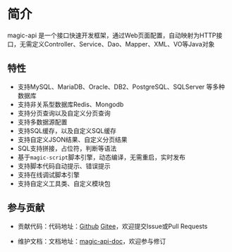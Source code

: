 # 简介

magic-api 是一个接口快速开发框架，通过Web页面配置，自动映射为HTTP接口，无需定义Controller、Service、Dao、Mapper、XML、VO等Java对象

## 特性
-  支持MySQL、MariaDB、Oracle、DB2、PostgreSQL、SQLServer 等多种数据库
-  支持非关系型数据库Redis、Mongodb
-  支持分页查询以及自定义分页查询
-  支持多数据源配置
-  支持SQL缓存，以及自定义SQL缓存
-  支持自定义JSON结果、自定义分页结果
-  SQL支持拼接，占位符，判断等语法
-  基于`magic-script`脚本引擎，动态编译，无需重启，实时发布
-  支持脚本代码自动提示、错误提示
-  支持在线调试脚本引擎
-  支持自定义工具类、自定义模块包


## 参与贡献

- 贡献代码：代码地址：[Github](https://github.com/ssssssss-team/magic-api) [Gitee](https://gitee.com/ssssssss-team/magic-api)，欢迎提交Issue或Pull Requests

- 维护文档：文档地址：[magic-api-doc](https://github.com/ssssssss-team/magic-api-doc)，欢迎参与修订

